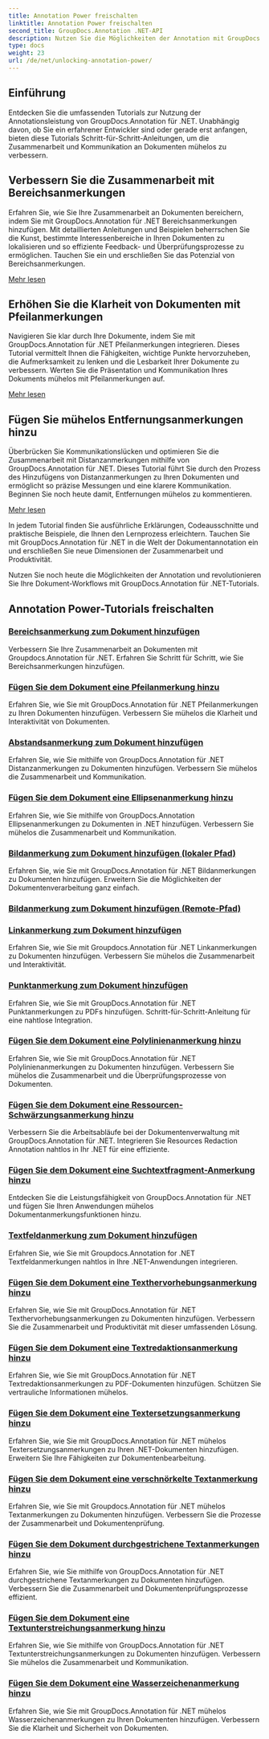 ```yaml
---
title: Annotation Power freischalten
linktitle: Annotation Power freischalten
second_title: GroupDocs.Annotation .NET-API
description: Nutzen Sie die Möglichkeiten der Annotation mit GroupDocs.Annotation für .NET-Tutorials. Erfahren Sie Schritt für Schritt, wie Sie verschiedene Anmerkungen hinzufügen und die Zusammenarbeit mühelos verbessern.
type: docs
weight: 23
url: /de/net/unlocking-annotation-power/
---
```

## Einführung

Entdecken Sie die umfassenden Tutorials zur Nutzung der Annotationsleistung von GroupDocs.Annotation für .NET. Unabhängig davon, ob Sie ein erfahrener Entwickler sind oder gerade erst anfangen, bieten diese Tutorials Schritt-für-Schritt-Anleitungen, um die Zusammenarbeit und Kommunikation an Dokumenten mühelos zu verbessern.

## Verbessern Sie die Zusammenarbeit mit Bereichsanmerkungen

Erfahren Sie, wie Sie Ihre Zusammenarbeit an Dokumenten bereichern, indem Sie mit GroupDocs.Annotation für .NET Bereichsanmerkungen hinzufügen. Mit detaillierten Anleitungen und Beispielen beherrschen Sie die Kunst, bestimmte Interessenbereiche in Ihren Dokumenten zu lokalisieren und so effiziente Feedback- und Überprüfungsprozesse zu ermöglichen. Tauchen Sie ein und erschließen Sie das Potenzial von Bereichsanmerkungen.

[Mehr lesen](./add-area-annotation/)

## Erhöhen Sie die Klarheit von Dokumenten mit Pfeilanmerkungen

Navigieren Sie klar durch Ihre Dokumente, indem Sie mit GroupDocs.Annotation für .NET Pfeilanmerkungen integrieren. Dieses Tutorial vermittelt Ihnen die Fähigkeiten, wichtige Punkte hervorzuheben, die Aufmerksamkeit zu lenken und die Lesbarkeit Ihrer Dokumente zu verbessern. Werten Sie die Präsentation und Kommunikation Ihres Dokuments mühelos mit Pfeilanmerkungen auf.

[Mehr lesen](./add-arrow-annotation/)

## Fügen Sie mühelos Entfernungsanmerkungen hinzu

Überbrücken Sie Kommunikationslücken und optimieren Sie die Zusammenarbeit mit Distanzanmerkungen mithilfe von GroupDocs.Annotation für .NET. Dieses Tutorial führt Sie durch den Prozess des Hinzufügens von Distanzanmerkungen zu Ihren Dokumenten und ermöglicht so präzise Messungen und eine klarere Kommunikation. Beginnen Sie noch heute damit, Entfernungen mühelos zu kommentieren.

[Mehr lesen](./add-distance-annotation/)

In jedem Tutorial finden Sie ausführliche Erklärungen, Codeausschnitte und praktische Beispiele, die Ihnen den Lernprozess erleichtern. Tauchen Sie mit GroupDocs.Annotation für .NET in die Welt der Dokumentannotation ein und erschließen Sie neue Dimensionen der Zusammenarbeit und Produktivität.

Nutzen Sie noch heute die Möglichkeiten der Annotation und revolutionieren Sie Ihre Dokument-Workflows mit GroupDocs.Annotation für .NET-Tutorials.

## Annotation Power-Tutorials freischalten
### [Bereichsanmerkung zum Dokument hinzufügen](./add-area-annotation/)
Verbessern Sie Ihre Zusammenarbeit an Dokumenten mit Groupdocs.Annotation für .NET. Erfahren Sie Schritt für Schritt, wie Sie Bereichsanmerkungen hinzufügen.
### [Fügen Sie dem Dokument eine Pfeilanmerkung hinzu](./add-arrow-annotation/)
Erfahren Sie, wie Sie mit GroupDocs.Annotation für .NET Pfeilanmerkungen zu Ihren Dokumenten hinzufügen. Verbessern Sie mühelos die Klarheit und Interaktivität von Dokumenten.
### [Abstandsanmerkung zum Dokument hinzufügen](./add-distance-annotation/)
Erfahren Sie, wie Sie mithilfe von GroupDocs.Annotation für .NET Distanzanmerkungen zu Dokumenten hinzufügen. Verbessern Sie mühelos die Zusammenarbeit und Kommunikation.
### [Fügen Sie dem Dokument eine Ellipsenanmerkung hinzu](./add-ellipse-annotation/)
Erfahren Sie, wie Sie mithilfe von GroupDocs.Annotation Ellipsenanmerkungen zu Dokumenten in .NET hinzufügen. Verbessern Sie mühelos die Zusammenarbeit und Kommunikation.
### [Bildanmerkung zum Dokument hinzufügen (lokaler Pfad)](./add-image-annotation-local-path/)
Erfahren Sie, wie Sie mit GroupDocs.Annotation für .NET Bildanmerkungen zu Dokumenten hinzufügen. Erweitern Sie die Möglichkeiten der Dokumentenverarbeitung ganz einfach.
### [Bildanmerkung zum Dokument hinzufügen (Remote-Pfad)](./add-image-annotation-remote-path/)
### [Linkanmerkung zum Dokument hinzufügen](./add-link-annotation/)
Erfahren Sie, wie Sie mit Groupdocs.Annotation für .NET Linkanmerkungen zu Dokumenten hinzufügen. Verbessern Sie mühelos die Zusammenarbeit und Interaktivität.
### [Punktanmerkung zum Dokument hinzufügen](./add-point-annotation/)
Erfahren Sie, wie Sie mit GroupDocs.Annotation für .NET Punktanmerkungen zu PDFs hinzufügen. Schritt-für-Schritt-Anleitung für eine nahtlose Integration.
### [Fügen Sie dem Dokument eine Polylinienanmerkung hinzu](./add-polyline-annotation/)
Erfahren Sie, wie Sie mit GroupDocs.Annotation für .NET Polylinienanmerkungen zu Dokumenten hinzufügen. Verbessern Sie mühelos die Zusammenarbeit und die Überprüfungsprozesse von Dokumenten.
### [Fügen Sie dem Dokument eine Ressourcen-Schwärzungsanmerkung hinzu](./add-resources-redaction-annotation/)
Verbessern Sie die Arbeitsabläufe bei der Dokumentenverwaltung mit GroupDocs.Annotation für .NET. Integrieren Sie Resources Redaction Annotation nahtlos in Ihr .NET für eine effiziente.
### [Fügen Sie dem Dokument eine Suchtextfragment-Anmerkung hinzu](./add-search-text-fragment-annotation/)
Entdecken Sie die Leistungsfähigkeit von GroupDocs.Annotation für .NET und fügen Sie Ihren Anwendungen mühelos Dokumentanmerkungsfunktionen hinzu.
### [Textfeldanmerkung zum Dokument hinzufügen](./add-text-field-annotation/)
Erfahren Sie, wie Sie mit Groupdocs.Annotation for .NET Textfeldanmerkungen nahtlos in Ihre .NET-Anwendungen integrieren.
### [Fügen Sie dem Dokument eine Texthervorhebungsanmerkung hinzu](./add-text-highlight-annotation/)
Erfahren Sie, wie Sie mit GroupDocs.Annotation für .NET Texthervorhebungsanmerkungen zu Dokumenten hinzufügen. Verbessern Sie die Zusammenarbeit und Produktivität mit dieser umfassenden Lösung.
### [Fügen Sie dem Dokument eine Textredaktionsanmerkung hinzu](./add-text-redaction-annotation/)
Erfahren Sie, wie Sie mit GroupDocs.Annotation für .NET Textredaktionsanmerkungen zu PDF-Dokumenten hinzufügen. Schützen Sie vertrauliche Informationen mühelos.
### [Fügen Sie dem Dokument eine Textersetzungsanmerkung hinzu](./add-text-replacement-annotation/)
Erfahren Sie, wie Sie mit GroupDocs.Annotation für .NET mühelos Textersetzungsanmerkungen zu Ihren .NET-Dokumenten hinzufügen. Erweitern Sie Ihre Fähigkeiten zur Dokumentenbearbeitung.
### [Fügen Sie dem Dokument eine verschnörkelte Textanmerkung hinzu](./add-text-squiggly-annotation/)
Erfahren Sie, wie Sie mit Groupdocs.Annotation für .NET mühelos Textanmerkungen zu Dokumenten hinzufügen. Verbessern Sie die Prozesse der Zusammenarbeit und Dokumentenprüfung.
### [Fügen Sie dem Dokument durchgestrichene Textanmerkungen hinzu](./add-text-strikeout-annotation/)
Erfahren Sie, wie Sie mithilfe von GroupDocs.Annotation für .NET durchgestrichene Textanmerkungen zu Dokumenten hinzufügen. Verbessern Sie die Zusammenarbeit und Dokumentenprüfungsprozesse effizient.
### [Fügen Sie dem Dokument eine Textunterstreichungsanmerkung hinzu](./add-text-underline-annotation/)
Erfahren Sie, wie Sie mithilfe von GroupDocs.Annotation für .NET Textunterstreichungsanmerkungen zu Dokumenten hinzufügen. Verbessern Sie mühelos die Zusammenarbeit und Kommunikation.
### [Fügen Sie dem Dokument eine Wasserzeichenanmerkung hinzu](./add-watermark-annotation/)
Erfahren Sie, wie Sie mit GroupDocs.Annotation für .NET mühelos Wasserzeichenanmerkungen zu Ihren Dokumenten hinzufügen. Verbessern Sie die Klarheit und Sicherheit von Dokumenten.
